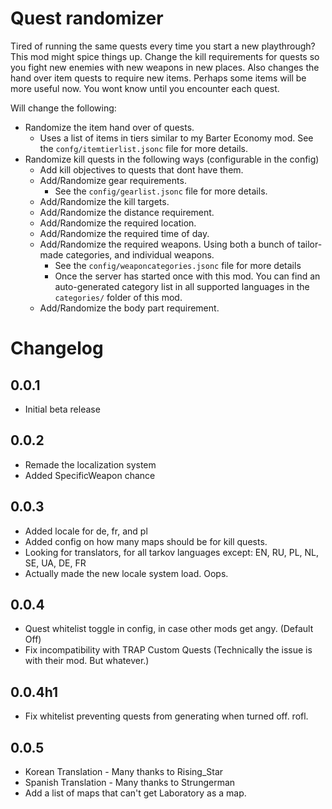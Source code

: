 # Quest randomizer
Tired of running the same quests every time you start a new playthrough? This mod might spice things up. Change the kill requirements for quests so you fight new enemies with new weapons in new places. Also changes the hand over item quests to require new items. Perhaps some items will be more useful now. You wont know until you encounter each quest.

Will change the following:
- Randomize the item hand over of quests.
    - Uses a list of items in tiers similar to my Barter Economy mod. See the ``confg/itemtierlist.jsonc`` file for more details.
- Randomize kill quests in the following ways (configurable in the config)
    - Add kill objectives to quests that dont have them.
    - Add/Randomize gear requirements.
        - See the ``config/gearlist.jsonc`` file for more details.
    - Add/Randomize the kill targets.
    - Add/Randomize the distance requirement.
    - Add/Randomize the required location.
    - Add/Randomize the required time of day.
    - Add/Randomize the required weapons. Using both a bunch of tailor-made categories, and individual weapons.
        - See the ``config/weaponcategories.jsonc`` file for more details
        - Once the server has started once with this mod. You can find an auto-generated category list in all supported languages in the ``categories/`` folder of this mod.
    - Add/Randomize the body part requirement.

# Changelog
## 0.0.1
- Initial beta release

## 0.0.2
- Remade the localization system
- Added SpecificWeapon chance

## 0.0.3
- Added locale for de, fr, and pl
- Added config on how many maps should be for kill quests. 
- Looking for translators, for all tarkov languages except: EN, RU, PL, NL, SE, UA, DE, FR
- Actually made the new locale system load. Oops. 

## 0.0.4
- Quest whitelist toggle in config, in case other mods get angy. (Default Off)
- Fix incompatibility with TRAP Custom Quests (Technically the issue is with their mod. But whatever.)

## 0.0.4h1
- Fix whitelist preventing quests from generating when turned off. rofl. 

## 0.0.5
- Korean Translation - Many thanks to Rising_Star
- Spanish Translation - Many thanks to Strungerman
- Add a list of maps that can't get Laboratory as a map.